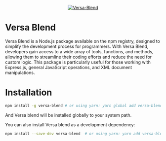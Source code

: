 <p align="center">
  <a href="https://www.linkedin.com/in/beingpiyushpatel/"><img src="https://i.ibb.co/dBSY4Md/logo1.png" alt="Versa-Blend"></a>
</p>

# Versa Blend

Versa Blend is a Node.js package available on the npm registry, designed to simplify the development process for programmers. With Versa Blend, developers gain access to a wide array of tools, functions, and methods, allowing them to streamline their coding efforts and reduce the need for custom logic. This package is particularly useful for those working with Express.js, general JavaScript operations, and XML document manipulations.


# Installation

```bash
npm install -g versa-blend # or using yarn: yarn global add versa-blend
```

And Versa blend will be installed globally to your system path.

You can also install Versa blend  as a development dependency:

```bash
npm install --save-dev versa-blend  # or using yarn: yarn add versa-blend -D
```

